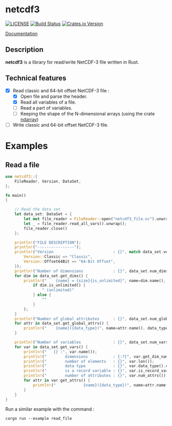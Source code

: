 # netcdf3

[![LICENSE](https://img.shields.io/badge/license-MIT-blue.svg)](LICENSE)
[![Build Status](https://travis-ci.com/julienbonte/netcdf3.svg?branch=master)](https://travis-ci.com/julienbonte/netcdf3)
[![Crates.io Version](https://img.shields.io/crates/v/netcdf3.svg)](https://crates.io/crates/netcdf3)

[Documentation](https://docs.rs/netcdf3)

## Description

**netcdf3** is a library for read/write NetCDF-3 file written in Rust.

## Technical features
- [x] Read classic and 64-bit offset NetCDF-3 file :
    - [x] Open file and parse the header.
    - [x] Read all variables of a file.
    - [ ] Read a part of variables.
    - [ ] Keeping the shape of the N-dimensional arrays (using the crate [ndarray](https://github.com/rust-ndarray/ndarray))
- [ ] Write classic and 64-bit offset NetCDF-3 file.

# Examples

## Read a file

``` rust
use netcdf3::{
    FileReader, Version, DataSet,
};

fn main()
{

    // Read the data set
    let data_set: DataSet = {
        let mut file_reader = FileReader::open("netcdf3_file.nc").unwrap();
        let _ = file_reader.read_all_vars().unwrap();
        file_reader.close()
    };

    println!("FILE DESCRIPTION");
    println!("----------------");
    println!("Version                          : {}", match data_set.version() {
        Version::Classic => "Classic",
        Version::Offset64Bit => "64-Bit Offset",
    });
    println!("Number of dimensions             : {}", data_set.num_dims());
    for dim in data_set.get_dims() {
        println!("    {name} = {size}{is_unlimited}", name=dim.name(), size=dim.size(), is_unlimited=
            if dim.is_unlimited() {
                " (unlimited)"
            } else {
                ""
            }
        );
    }
    println!("Number of global attributes      : {}", data_set.num_global_attrs());
    for attr in data_set.get_global_attrs() {
        println!("    {name}({data_type})", name=attr.name(), data_type=attr.data_type().c_api_name());
    }

    println!("Number of variables              : {}", data_set.num_vars());
    for var in data_set.get_vars() {
        println!("   {} :", var.name());
        println!("        dimensions           : {:?}", var.get_dim_names());
        println!("        number of elements   : {}", var.len());
        println!("        data type            : {}", var.data_type().c_api_name());
        println!("        is a record variable : {}", var.is_record_var());
        println!("        number of attributes : {}", var.num_attrs());
        for attr in var.get_attrs() {
            println!("            {name}({data_type})", name=attr.name(), data_type=attr.data_type().c_api_name());
        }
    }
}
```

Run a similar example with the command :

``` shell
cargo run --example read_file
```

